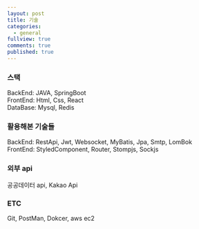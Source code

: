 ```yaml
---
layout: post
title: 기술
categories:
  - general
fullview: true
comments: true
published: true
---
```


### 스택    
BackEnd: JAVA, SpringBoot   
FrontEnd: Html, Css, React  
DataBase: Mysql, Redis
### 활용해본 기술들    
BackEnd: RestApi, Jwt, Websocket, MyBatis, Jpa, Smtp, LomBok  
FrontEnd: StyledComponent, Router, Stompjs, Sockjs  
### 외부 api  
공공데이터 api, Kakao Api  
### ETC  
Git, PostMan, Dokcer, aws ec2
